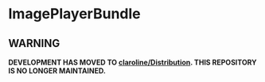 # ImagePlayerBundle

WARNING
-------

**DEVELOPMENT HAS MOVED TO [claroline/Distribution](http://github.com/claroline/Distribution). THIS REPOSITORY IS NO LONGER MAINTAINED.**
